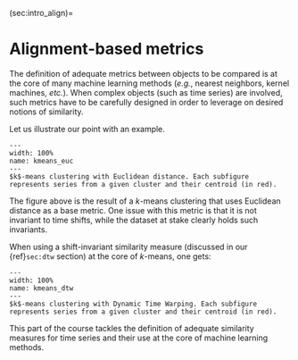 (sec:intro_align)=
# Alignment-based metrics

The definition of adequate metrics between objects to be compared is at the
core of many machine learning methods (_e.g._, nearest neighbors, kernel
machines, _etc._).
When complex objects (such as time series) are involved, such metrics have to
be carefully designed
in order to leverage on desired notions of similarity.

Let us illustrate our point with an example.

```{figure} ../fig/kmeans.svg
---
width: 100%
name: kmeans_euc
---
$k$-means clustering with Euclidean distance. Each subfigure
represents series from a given cluster and their centroid (in red).
```

The figure above is the result of a $k$-means clustering that uses Euclidean
distance as a base metric.
One issue with this metric is that it is not invariant to time shifts, while
the dataset at stake clearly holds such invariants.

When using a shift-invariant similarity measure (discussed in our
{ref}`sec:dtw` section) at the core of $k$-means, one gets:

```{figure} ../fig/kmeans_dtw.svg
---
width: 100%
name: kmeans_dtw
---
$k$-means clustering with Dynamic Time Warping. Each subfigure
represents series from a given cluster and their centroid (in red).
```

This part of the course tackles the definition of adequate similarity
measures for time series and their use at the core of machine learning methods.
